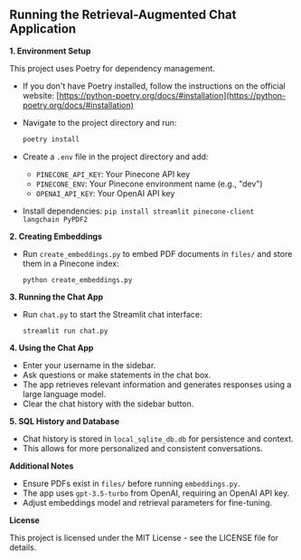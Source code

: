 ## Running the Retrieval-Augmented Chat Application


**1. Environment Setup**

This project uses Poetry for dependency management. 


   * If you don't have Poetry installed, follow the instructions on the official website: [https://python-poetry.org/docs/#installation](https://python-poetry.org/docs/#installation)

   * Navigate to the project directory and run:
        ```bash
        poetry install
        ```

* Create a `.env` file in the project directory and add:
    * `PINECONE_API_KEY`: Your Pinecone API key
    * `PINECONE_ENV`: Your Pinecone environment name (e.g., "dev")
    * `OPENAI_API_KEY`: Your OpenAI API key
* Install dependencies: `pip install streamlit pinecone-client langchain PyPDF2`

**2. Creating Embeddings**

* Run `create_embeddings.py` to embed PDF documents in `files/` and store them in a Pinecone index:
    ```
    python create_embeddings.py
    ```

**3. Running the Chat App**

* Run `chat.py` to start the Streamlit chat interface:
    ```
    streamlit run chat.py
    ```

**4. Using the Chat App**

* Enter your username in the sidebar.
* Ask questions or make statements in the chat box.
* The app retrieves relevant information and generates responses using a large language model.
* Clear the chat history with the sidebar button.

**5. SQL History and Database**

* Chat history is stored in `local_sqlite_db.db` for persistence and context.
* This allows for more personalized and consistent conversations.

**Additional Notes**

* Ensure PDFs exist in `files/` before running `embeddings.py`.
* The app uses `gpt-3.5-turbo` from OpenAI, requiring an OpenAI API key.
* Adjust embeddings model and retrieval parameters for fine-tuning.

**License**

This project is licensed under the MIT License - see the LICENSE file for details.